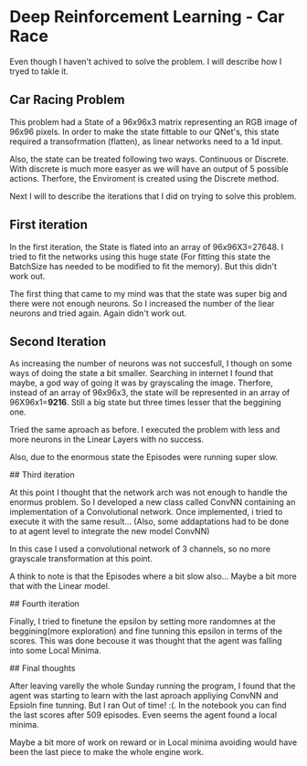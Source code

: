 # Deep Reinforcement Learning - Car Race

Even though I haven't achived to solve the problem. I will describe how I tryed to takle it.

## Car Racing Problem

This problem had a State of a 96x96x3 matrix representing an RGB image of 96x96 pixels. In order to make the state fittable to our QNet's, this state required a transofrmation (flatten), as linear networks need to a 1d input.

Also, the state can be treated following two ways. Continuous or Discrete. With discrete is much more easyer as we will have an output of 5 possible actions. Therfore, the Enviroment is created using the Discrete method.

Next I will to describe the iterations that I did on trying to solve this problem.

## First iteration

In the first iteration, the State is flated into an array of 96x96X3=27648. I tried to fit the networks using this huge state (For fitting this state the BatchSize has needed to be modified to fit the memory). But this didn't work out.

The first thing that came to my mind was that the state was super big and there were not enough neurons. So I increased the number of the liear neurons and tried again. Again didn't work out. 

## Second Iteration

As increasing the number of neurons was not succesfull, I though on some ways of doing the state a bit smaller. Searching in internet I found that maybe, a god way of going it was by grayscaling the image. Therfore, instead of an array of 96x96x3, the state will be represented in an array of 96X96x1=**9216**. Still a big state but three times lesser that the beggining one.

Tried the same aproach as before. I executed the problem with less and more neurons in the Linear Layers with no success.

Also, due to the enormous state the Episodes were running super slow. 

## Third iteration

At this point I thought that the network arch was not enough to handle the enormus problem. So I developed a new class called ConvNN containing an implementation of a Convolutional network. Once implemented, i tried to execute it with the same result... (Also, some addaptations had to be done to at agent level to integrate the new model ConvNN)

In this case I used a convolutional network of 3 channels, so no more grayscale transformation at this point. 

A think to note is that the Episodes where a bit slow also... Maybe a bit more that with the Linear model.

## Fourth iteration

Finally, I tried to finetune the epsilon by setting more randomnes at the beggining(more exploration) and fine tunning this epsilon in terms of the scores. This was done becouse it was thought that the agent was falling into some Local Minima.

## Final thoughts

After leaving varelly the whole Sunday running the program, I found that the agent was starting to learn with the last aproach appliying ConvNN and Epsioln fine tunning. But I ran Out of time! :(. In the notebook you can find the last scores after 509 episodes. Even seems the agent found a local minima. 

Maybe a bit more of work on reward or in Local minima avoiding would have been the last piece to make the whole engine work.
